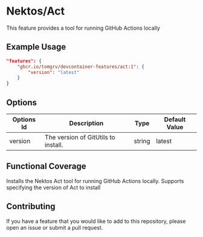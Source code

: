 
# Nektos/Act

This feature provides a tool for running GitHub Actions locally

## Example Usage

```json
"features": {
    "ghcr.io/tomgrv/devcontainer-features/act:1": {
        "version": "latest"
    }
}
```

## Options

| Options Id | Description | Type | Default Value |
|-----|-----|-----|-----|
| version | The version of GitUtils to install. | string | latest |


## Functional Coverage

Installs the Nektos Act tool for running GitHub Actions locally.
Supports specifying the version of Act to install

## Contributing

If you have a feature that you would like to add to this repository, please open an issue or submit a pull request.
